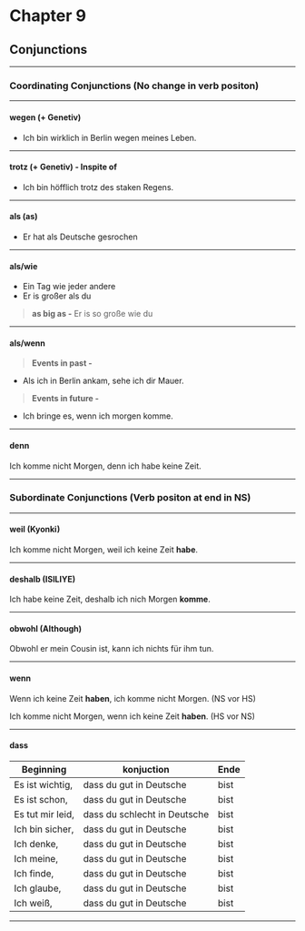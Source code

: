 # Chapter 9

## Conjunctions

---

### Coordinating Conjunctions (No change in verb positon)

---

#### wegen (+ Genetiv)

* Ich bin wirklich in Berlin wegen meines Leben.

---

#### trotz (+ Genetiv) - Inspite of

* Ich bin höfflich trotz des staken Regens.

---

#### als (as)

* Er hat als Deutsche gesrochen

---

#### als/wie

* Ein Tag wie jeder andere
* Er is großer als du

> **as big as -** Er is so große wie du

---

#### als/wenn

> **Events in past -**

* Als ich in Berlin ankam, sehe ich dir Mauer.

> **Events in future -**  

* Ich bringe es, wenn ich morgen komme.

---

#### denn

Ich komme nicht Morgen, denn ich habe keine Zeit.

---

### Subordinate Conjunctions (Verb positon at end in NS)

---

#### weil (Kyonki)

Ich komme nicht Morgen, weil ich keine Zeit **habe**.

---

#### deshalb (ISILIYE)

Ich habe keine Zeit, deshalb ich nich Morgen **komme**.

---

#### obwohl (Although)

Obwohl er mein Cousin ist, kann ich nichts für ihm tun.

---

#### wenn

Wenn ich keine Zeit **haben**, ich komme nicht Morgen. (NS vor HS)

Ich komme nicht Morgen, wenn ich keine Zeit **haben**. (HS vor NS)

---

#### dass

Beginning        | konjuction                   | Ende
-----------------|------------------------------|---------
 Es ist wichtig, | dass du gut in Deutsche      | bist
 Es ist schon,   | dass du gut in Deutsche      | bist
 Es tut mir leid,| dass du schlecht in Deutsche | bist
 Ich bin sicher, | dass du gut in Deutsche      | bist
 Ich denke,      | dass du gut in Deutsche      | bist
 Ich meine,      | dass du gut in Deutsche      | bist
 Ich finde,      | dass du gut in Deutsche      | bist
 Ich glaube,     | dass du gut in Deutsche      | bist
 Ich weiß,       | dass du gut in Deutsche      | bist

---
